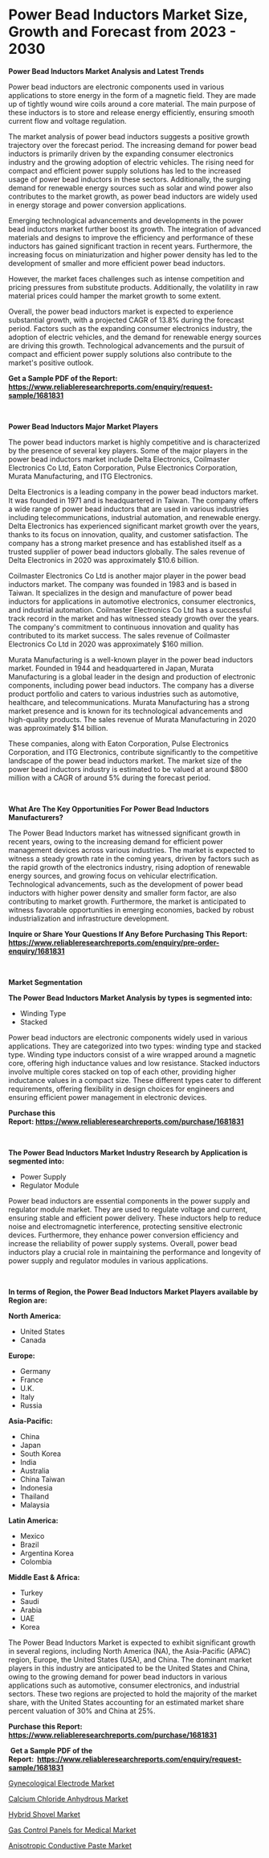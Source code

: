 <p><h1>Power Bead Inductors Market Size, Growth and Forecast from 2023 - 2030</h1></p><p><strong>Power Bead Inductors Market Analysis and Latest Trends</strong></p>
<p><p>Power bead inductors are electronic components used in various applications to store energy in the form of a magnetic field. They are made up of tightly wound wire coils around a core material. The main purpose of these inductors is to store and release energy efficiently, ensuring smooth current flow and voltage regulation.</p><p>The market analysis of power bead inductors suggests a positive growth trajectory over the forecast period. The increasing demand for power bead inductors is primarily driven by the expanding consumer electronics industry and the growing adoption of electric vehicles. The rising need for compact and efficient power supply solutions has led to the increased usage of power bead inductors in these sectors. Additionally, the surging demand for renewable energy sources such as solar and wind power also contributes to the market growth, as power bead inductors are widely used in energy storage and power conversion applications.</p><p>Emerging technological advancements and developments in the power bead inductors market further boost its growth. The integration of advanced materials and designs to improve the efficiency and performance of these inductors has gained significant traction in recent years. Furthermore, the increasing focus on miniaturization and higher power density has led to the development of smaller and more efficient power bead inductors.</p><p>However, the market faces challenges such as intense competition and pricing pressures from substitute products. Additionally, the volatility in raw material prices could hamper the market growth to some extent.</p><p>Overall, the power bead inductors market is expected to experience substantial growth, with a projected CAGR of 13.8% during the forecast period. Factors such as the expanding consumer electronics industry, the adoption of electric vehicles, and the demand for renewable energy sources are driving this growth. Technological advancements and the pursuit of compact and efficient power supply solutions also contribute to the market's positive outlook.</p></p>
<p><strong>Get a Sample PDF of the Report:&nbsp; <a href="https://www.reliableresearchreports.com/enquiry/request-sample/1681831">https://www.reliableresearchreports.com/enquiry/request-sample/1681831</a></strong></p>
<p>&nbsp;</p>
<p><strong>Power Bead Inductors Major Market Players</strong></p>
<p><p>The power bead inductors market is highly competitive and is characterized by the presence of several key players. Some of the major players in the power bead inductors market include Delta Electronics, Coilmaster Electronics Co Ltd, Eaton Corporation, Pulse Electronics Corporation, Murata Manufacturing, and ITG Electronics.</p><p>Delta Electronics is a leading company in the power bead inductors market. It was founded in 1971 and is headquartered in Taiwan. The company offers a wide range of power bead inductors that are used in various industries including telecommunications, industrial automation, and renewable energy. Delta Electronics has experienced significant market growth over the years, thanks to its focus on innovation, quality, and customer satisfaction. The company has a strong market presence and has established itself as a trusted supplier of power bead inductors globally. The sales revenue of Delta Electronics in 2020 was approximately $10.6 billion.</p><p>Coilmaster Electronics Co Ltd is another major player in the power bead inductors market. The company was founded in 1983 and is based in Taiwan. It specializes in the design and manufacture of power bead inductors for applications in automotive electronics, consumer electronics, and industrial automation. Coilmaster Electronics Co Ltd has a successful track record in the market and has witnessed steady growth over the years. The company's commitment to continuous innovation and quality has contributed to its market success. The sales revenue of Coilmaster Electronics Co Ltd in 2020 was approximately $160 million.</p><p>Murata Manufacturing is a well-known player in the power bead inductors market. Founded in 1944 and headquartered in Japan, Murata Manufacturing is a global leader in the design and production of electronic components, including power bead inductors. The company has a diverse product portfolio and caters to various industries such as automotive, healthcare, and telecommunications. Murata Manufacturing has a strong market presence and is known for its technological advancements and high-quality products. The sales revenue of Murata Manufacturing in 2020 was approximately $14 billion.</p><p>These companies, along with Eaton Corporation, Pulse Electronics Corporation, and ITG Electronics, contribute significantly to the competitive landscape of the power bead inductors market. The market size of the power bead inductors industry is estimated to be valued at around $800 million with a CAGR of around 5% during the forecast period.</p></p>
<p>&nbsp;</p>
<p><strong>What Are The Key Opportunities For Power Bead Inductors Manufacturers?</strong></p>
<p><p>The Power Bead Inductors market has witnessed significant growth in recent years, owing to the increasing demand for efficient power management devices across various industries. The market is expected to witness a steady growth rate in the coming years, driven by factors such as the rapid growth of the electronics industry, rising adoption of renewable energy sources, and growing focus on vehicular electrification. Technological advancements, such as the development of power bead inductors with higher power density and smaller form factor, are also contributing to market growth. Furthermore, the market is anticipated to witness favorable opportunities in emerging economies, backed by robust industrialization and infrastructure development.</p></p>
<p><strong>Inquire or Share Your Questions If Any Before Purchasing This Report: <a href="https://www.reliableresearchreports.com/enquiry/pre-order-enquiry/1681831">https://www.reliableresearchreports.com/enquiry/pre-order-enquiry/1681831</a></strong></p>
<p>&nbsp;</p>
<p><strong>Market Segmentation</strong></p>
<p><strong>The Power Bead Inductors Market Analysis by types is segmented into:</strong></p>
<p><ul><li>Winding Type</li><li>Stacked</li></ul></p>
<p><p>Power bead inductors are electronic components widely used in various applications. They are categorized into two types: winding type and stacked type. Winding type inductors consist of a wire wrapped around a magnetic core, offering high inductance values and low resistance. Stacked inductors involve multiple cores stacked on top of each other, providing higher inductance values in a compact size. These different types cater to different requirements, offering flexibility in design choices for engineers and ensuring efficient power management in electronic devices.</p></p>
<p><strong>Purchase this Report:&nbsp;<a href="https://www.reliableresearchreports.com/purchase/1681831">https://www.reliableresearchreports.com/purchase/1681831</a></strong></p>
<p>&nbsp;</p>
<p><strong>The Power Bead Inductors Market Industry Research by Application is segmented into:</strong></p>
<p><ul><li>Power Supply</li><li>Regulator Module</li></ul></p>
<p><p>Power bead inductors are essential components in the power supply and regulator module market. They are used to regulate voltage and current, ensuring stable and efficient power delivery. These inductors help to reduce noise and electromagnetic interference, protecting sensitive electronic devices. Furthermore, they enhance power conversion efficiency and increase the reliability of power supply systems. Overall, power bead inductors play a crucial role in maintaining the performance and longevity of power supply and regulator modules in various applications.</p></p>
<p>&nbsp;</p>
<p><strong>In terms of Region, the Power Bead Inductors Market Players available by Region are:</strong></p>
<p>
    <p> <strong> North America: </strong>
        <ul>
            <li>United States</li>
            <li>Canada</li>
        </ul>
        </p> 
    <p> <strong> Europe: </strong>
        <ul>
            <li>Germany</li>
            <li>France</li>
            <li>U.K.</li>
            <li>Italy</li>
            <li>Russia</li>
        </ul>
        </p> 
    <p> <strong> Asia-Pacific: </strong>
        <ul>
            <li>China</li>
            <li>Japan</li>
            <li>South Korea</li>
            <li>India</li>
            <li>Australia</li>
            <li>China Taiwan</li>
            <li>Indonesia</li>
            <li>Thailand</li>
            <li>Malaysia</li>
        </ul>
        </p> 
    <p> <strong> Latin America: </strong>
        <ul>
            <li>Mexico</li>
            <li>Brazil</li>
            <li>Argentina Korea</li>
            <li>Colombia</li>
        </ul>
        </p> 
    <p> <strong> Middle East & Africa: </strong>
        <ul>
            <li>Turkey</li>
            <li>Saudi</li>
            <li>Arabia</li>
            <li>UAE</li>
            <li>Korea</li>
        </ul>
    </p>
    </p>
<p><p>The Power Bead Inductors Market is expected to exhibit significant growth in several regions, including North America (NA), the Asia-Pacific (APAC) region, Europe, the United States (USA), and China. The dominant market players in this industry are anticipated to be the United States and China, owing to the growing demand for power bead inductors in various applications such as automotive, consumer electronics, and industrial sectors. These two regions are projected to hold the majority of the market share, with the United States accounting for an estimated market share percent valuation of 30% and China at 25%.</p></p>
<p><strong>Purchase this Report: <a href="https://www.reliableresearchreports.com/purchase/1681831">https://www.reliableresearchreports.com/purchase/1681831</a></strong></p>
<p>&nbsp;<strong>Get a Sample PDF of the Report:&nbsp;&nbsp;<a href="https://www.reliableresearchreports.com/enquiry/request-sample/1681831">https://www.reliableresearchreports.com/enquiry/request-sample/1681831</a></strong></p>
<p><strong></strong></p>
<p><p><a href="https://github.com/ChiragRP21/Market-Research-Report-List-1/blob/main/gynecological-electrode-market.md">Gynecological Electrode Market</a></p><p><a href="https://medium.com/@damionrunte/calcium-chloride-anhydrous-market-size-growth-forecast-2023-2030-b1138a4dbc73">Calcium Chloride Anhydrous Market</a></p><p><a href="https://medium.com/@lilliandach2023/hybrid-shovel-market-size-growth-forecast-2023-2030-350980a58bd6">Hybrid Shovel Market</a></p><p><a href="https://www.linkedin.com/pulse/gas-control-panels-medical-market-share-amp-new-trends/">Gas Control Panels for Medical Market</a></p><p><a href="https://github.com/Chiragrp22/Market-Research-Report-List-1/blob/main/anisotropic-conductive-paste-market.md">Anisotropic Conductive Paste Market</a></p></p>